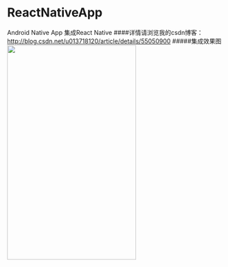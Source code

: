 # ReactNativeApp
Android Native App 集成React Native
####详情请浏览我的csdn博客：http://blog.csdn.net/u013718120/article/details/55050900
#####集成效果图
<img width="300" height="500" src="http://img.blog.csdn.net/20170213212617880"/>
